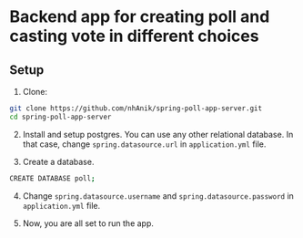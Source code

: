 # Backend app for creating poll and casting vote in different choices

## Setup

1. Clone:
```bash
git clone https://github.com/nhAnik/spring-poll-app-server.git
cd spring-poll-app-server
```
2. Install and setup postgres. You can use any other relational database. In that case, change `spring.datasource.url` in `application.yml` file.

3. Create a database.
```bash
CREATE DATABASE poll;
```
4. Change `spring.datasource.username` and `spring.datasource.password` in `application.yml` file.

5. Now, you are all set to run the app.

